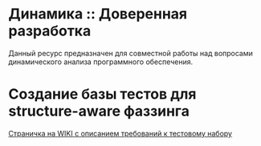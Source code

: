 # Динамика :: Доверенная разработка

Данный ресурс предназначен для совместной работы над вопросами динамического анализа программного обеспечения.

# Создание базы тестов для structure-aware фаззинга

[Страничка на WIKI с описанием требований к тестовому набору](https://github.com/ispras/TrustedDynamic/wiki)

